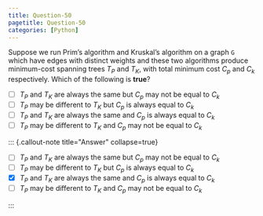 ```yaml
---
title: Question-50
pagetitle: Question-50
categories: [Python]
---
```


Suppose we run Prim’s algorithm and Kruskal’s algorithm on a graph `G` which have edges with distinct weights and these two algorithms produce minimum-cost spanning trees $T_P$ and $T_K$, with total minimum cost $C_p$ and $C_k$ respectively. Which of the following is **true**? 

- [ ] $T_P$ and $T_K$  are always the same  but $C_p$ may not be equal to $C_k$
- [ ] $T_P$ may be different to $T_K$ but $C_p$ is always equal to $C_k$
- [ ] $T_P$ and $T_K$  are always the same and $C_p$ is always equal to $C_k$
- [ ] $T_P$ may be different to $T_K$ and $C_p$ may not be equal to $C_k$

::: {.callout-note title="Answer" collapse=true}

- [ ] $T_P$ and $T_K$  are always the same  but $C_p$ may not be equal to $C_k$
- [ ] $T_P$ may be different to $T_K$ but $C_p$ is always equal to $C_k$
- [x] $T_P$ and $T_K$  are always the same and $C_p$ is always equal to $C_k$
- [ ] $T_P$ may be different to $T_K$ and $C_p$ may not be equal to $C_k$

:::
